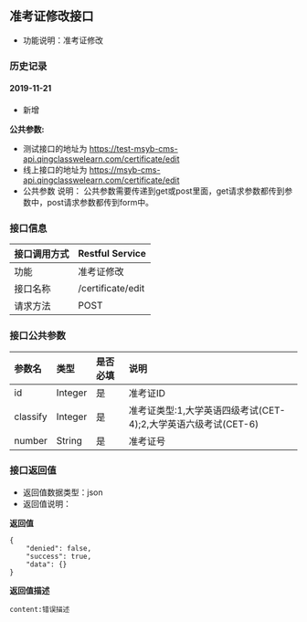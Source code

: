 ## 准考证修改接口
+ 功能说明：准考证修改

### 历史记录

#### 2019-11-21 
- 新增

**公共参数:**
+ 测试接口的地址为 https://test-msyb-cms-api.qingclasswelearn.com/certificate/edit
+ 线上接口的地址为 https://msyb-cms-api.qingclasswelearn.com/certificate/edit
+ 公共参数 说明： 公共参数需要传递到get或post里面，get请求参数都传到参数中，post请求参数都传到form中。

### 接口信息
|接口调用方式 	|	Restful Service			|
|:--------------|:--------------------------|
|功能	     	| 准考证修改					|
|接口名称		|/certificate/edit			|
|请求方法		|POST					    |

### 接口公共参数
|参数名		   		|类型	|是否必填	|说明			    					|
|:------------------|:------|:----------|:--------------------------------------|
|id					|Integer|是		  	|准考证ID								|
|classify			|Integer|是		  	|准考证类型:1,大学英语四级考试(CET-4);2,大学英语六级考试(CET-6)	|
|number				|String |是		  	|准考证号								|

### 接口返回值
+ 返回值数据类型：json
+ 返回值说明：

**返回值**  

```
{
    "denied": false,
    "success": true,
    "data": {}
}
```

**返回值描述**  

```
content:错误描述
```